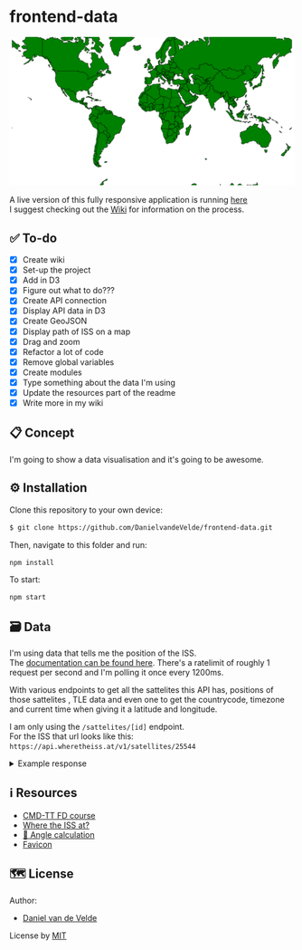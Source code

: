 # frontend-data

<kbd>![Site image](https://raw.githubusercontent.com/DanielvandeVelde/frontend-data/master/hero.svg "Site image")</kbd>

A live version of this fully responsive application is running [here](https://datafish.herokuapp.com/)  
I suggest checking out the [Wiki](https://github.com/DanielvandeVelde/frontend-data/wiki) for information on the process.

## ✅ To-do

- [x] Create wiki
- [x] Set-up the project
- [x] Add in D3
- [x] Figure out what to do???
- [x] Create API connection
- [x] Display API data in D3
- [x] Create GeoJSON
- [x] Display path of ISS on a map
- [x] Drag and zoom
- [x] Refactor a lot of code
- [x] Remove global variables
- [x] Create modules
- [x] Type something about the data I'm using
- [x] Update the resources part of the readme
- [x] Write more in my wiki

## 📋 Concept

I'm going to show a data visualisation and it's going to be awesome.

## ⚙️ Installation

Clone this repository to your own device:

```bash
$ git clone https://github.com/DanielvandeVelde/frontend-data.git
```

Then, navigate to this folder and run:

```bash
npm install
```

To start:

```bash
npm start
```

## 🗃 Data

I'm using data that tells me the position of the ISS.  
The [documentation can be found here](https://wheretheiss.at/w/developer).
There's a ratelimit of roughly 1 request per second and I'm polling it once every 1200ms.

With various endpoints to get all the sattelites this API has, positions of those sattelites , TLE data and even one to get the countrycode, timezone and current time when giving it a latitude and longitude.

I am only using the `/sattelites/[id]` endpoint.  
For the ISS that url looks like this: `https://api.wheretheiss.at/v1/satellites/25544`

<details>
<summary>Example response</summary>

```json
{
  "name": "iss",
  "id": 25544,
  "latitude": 50.11496269845,
  "longitude": 118.07900427317,
  "altitude": 408.05526028199,
  "velocity": 27635.971970874,
  "visibility": "daylight",
  "footprint": 4446.1877699772,
  "timestamp": 1364069476,
  "daynum": 2456375.3411574,
  "solar_lat": 1.3327003598631,
  "solar_lon": 238.78610691196,
  "units": "kilometers"
}
```

</details>

## ℹ️ Resources

- [CMD-TT FD course](https://github.com/cmda-tt/course-21-22/tree/main/fd)
- [Where the ISS at?](https://wheretheiss.at/w/developer)
- [🚀 Angle calculation](https://stackoverflow.com/a/59906056)
- [Favicon](https://favicon.io/emoji-favicons/rocket/)

## 🗺️ License

Author:

- [Daniel van de Velde](https://github.com/DanielvandeVelde)

License by
[MIT](https://opensource.org/licenses/MIT)
